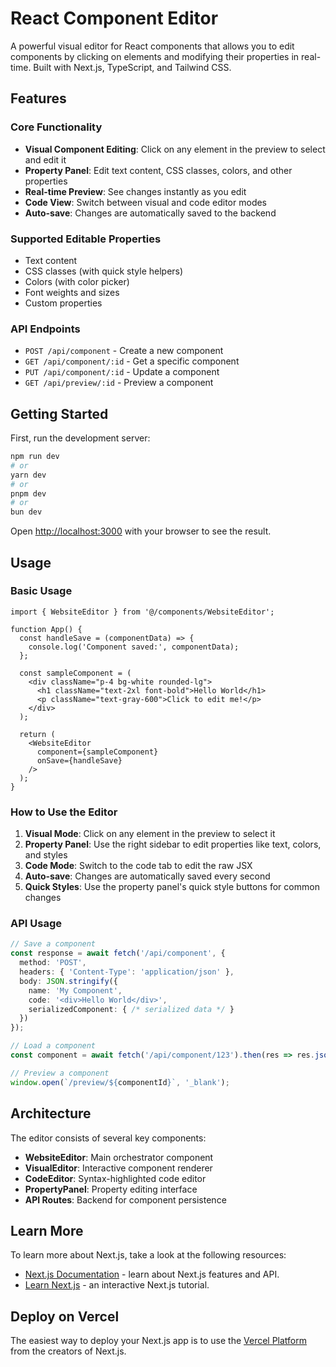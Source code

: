 # React Component Editor

A powerful visual editor for React components that allows you to edit components by clicking on elements and modifying their properties in real-time. Built with Next.js, TypeScript, and Tailwind CSS.

## Features

### Core Functionality
- **Visual Component Editing**: Click on any element in the preview to select and edit it
- **Property Panel**: Edit text content, CSS classes, colors, and other properties
- **Real-time Preview**: See changes instantly as you edit
- **Code View**: Switch between visual and code editor modes
- **Auto-save**: Changes are automatically saved to the backend

### Supported Editable Properties
- Text content
- CSS classes (with quick style helpers)
- Colors (with color picker)
- Font weights and sizes
- Custom properties

### API Endpoints
- `POST /api/component` - Create a new component
- `GET /api/component/:id` - Get a specific component
- `PUT /api/component/:id` - Update a component
- `GET /api/preview/:id` - Preview a component

## Getting Started

First, run the development server:

```bash
npm run dev
# or
yarn dev
# or
pnpm dev
# or
bun dev
```

Open [http://localhost:3000](http://localhost:3000) with your browser to see the result.

## Usage

### Basic Usage

```tsx
import { WebsiteEditor } from '@/components/WebsiteEditor';

function App() {
  const handleSave = (componentData) => {
    console.log('Component saved:', componentData);
  };

  const sampleComponent = (
    <div className="p-4 bg-white rounded-lg">
      <h1 className="text-2xl font-bold">Hello World</h1>
      <p className="text-gray-600">Click to edit me!</p>
    </div>
  );

  return (
    <WebsiteEditor 
      component={sampleComponent}
      onSave={handleSave}
    />
  );
}
```

### How to Use the Editor

1. **Visual Mode**: Click on any element in the preview to select it
2. **Property Panel**: Use the right sidebar to edit properties like text, colors, and styles
3. **Code Mode**: Switch to the code tab to edit the raw JSX
4. **Auto-save**: Changes are automatically saved every second
5. **Quick Styles**: Use the property panel's quick style buttons for common changes

### API Usage

```typescript
// Save a component
const response = await fetch('/api/component', {
  method: 'POST',
  headers: { 'Content-Type': 'application/json' },
  body: JSON.stringify({
    name: 'My Component',
    code: '<div>Hello World</div>',
    serializedComponent: { /* serialized data */ }
  })
});

// Load a component
const component = await fetch('/api/component/123').then(res => res.json());

// Preview a component
window.open(`/preview/${componentId}`, '_blank');
```

## Architecture

The editor consists of several key components:

- **WebsiteEditor**: Main orchestrator component
- **VisualEditor**: Interactive component renderer
- **CodeEditor**: Syntax-highlighted code editor
- **PropertyPanel**: Property editing interface
- **API Routes**: Backend for component persistence

## Learn More

To learn more about Next.js, take a look at the following resources:

- [Next.js Documentation](https://nextjs.org/docs) - learn about Next.js features and API.
- [Learn Next.js](https://nextjs.org/learn) - an interactive Next.js tutorial.

## Deploy on Vercel

The easiest way to deploy your Next.js app is to use the [Vercel Platform](https://vercel.com/new?utm_medium=default-template&filter=next.js&utm_source=create-next-app&utm_campaign=create-next-app-readme) from the creators of Next.js.
